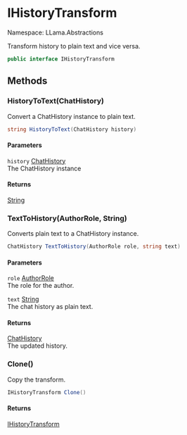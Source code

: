 # IHistoryTransform

Namespace: LLama.Abstractions

Transform history to plain text and vice versa.

```csharp
public interface IHistoryTransform
```

## Methods

### **HistoryToText(ChatHistory)**

Convert a ChatHistory instance to plain text.

```csharp
string HistoryToText(ChatHistory history)
```

#### Parameters

`history` [ChatHistory](./llama.common.chathistory.md)<br>
The ChatHistory instance

#### Returns

[String](https://docs.microsoft.com/en-us/dotnet/api/system.string)<br>

### **TextToHistory(AuthorRole, String)**

Converts plain text to a ChatHistory instance.

```csharp
ChatHistory TextToHistory(AuthorRole role, string text)
```

#### Parameters

`role` [AuthorRole](./llama.common.authorrole.md)<br>
The role for the author.

`text` [String](https://docs.microsoft.com/en-us/dotnet/api/system.string)<br>
The chat history as plain text.

#### Returns

[ChatHistory](./llama.common.chathistory.md)<br>
The updated history.

### **Clone()**

Copy the transform.

```csharp
IHistoryTransform Clone()
```

#### Returns

[IHistoryTransform](./llama.abstractions.ihistorytransform.md)<br>
